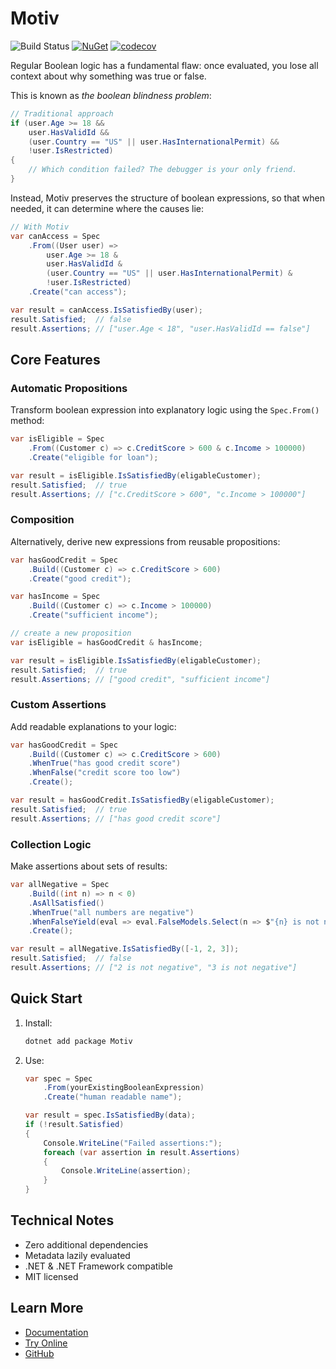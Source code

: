 # Motiv

![Build Status](https://github.com/karlssberg/Motiv/actions/workflows/dotnet.yml/badge.svg) [![NuGet](https://img.shields.io/nuget/v/Motiv.svg)](https://www.nuget.org/packages/Motiv/) [![codecov](https://codecov.io/gh/karlssberg/Motiv/graph/badge.svg?token=XNN34D2JIP)](https://codecov.io/gh/karlssberg/Motiv)

Regular Boolean logic has a fundamental flaw: once evaluated,
you lose all context about why something was true or false.

This is known as _the boolean blindness problem_:

```csharp
// Traditional approach
if (user.Age >= 18 &&
    user.HasValidId &&
    (user.Country == "US" || user.HasInternationalPermit) &&
    !user.IsRestricted)
{
    // Which condition failed? The debugger is your only friend.
}
```

Instead, Motiv preserves the structure of boolean expressions, so that when needed, it can determine where the causes
lie:

```csharp
// With Motiv
var canAccess = Spec
    .From((User user) =>
        user.Age >= 18 &
        user.HasValidId &
        (user.Country == "US" || user.HasInternationalPermit) &
        !user.IsRestricted)
    .Create("can access");

var result = canAccess.IsSatisfiedBy(user);
result.Satisfied;  // false
result.Assertions; // ["user.Age < 18", "user.HasValidId == false"]
```

## Core Features

### Automatic Propositions
Transform boolean expression into explanatory logic using the `Spec.From()` method:

```csharp
var isEligible = Spec
    .From((Customer c) => c.CreditScore > 600 & c.Income > 100000)
    .Create("eligible for loan");

var result = isEligible.IsSatisfiedBy(eligableCustomer);
result.Satisfied;  // true
result.Assertions; // ["c.CreditScore > 600", "c.Income > 100000"]
```

### Composition
Alternatively, derive new expressions from reusable propositions:

```csharp
var hasGoodCredit = Spec
    .Build((Customer c) => c.CreditScore > 600)
    .Create("good credit");

var hasIncome = Spec
    .Build((Customer c) => c.Income > 100000)
    .Create("sufficient income");

// create a new proposition
var isEligible = hasGoodCredit & hasIncome;

var result = isEligible.IsSatisfiedBy(eligableCustomer);
result.Satisfied;  // true
result.Assertions; // ["good credit", "sufficient income"]
```

### Custom Assertions
Add readable explanations to your logic:

```csharp
var hasGoodCredit = Spec
    .Build((Customer c) => c.CreditScore > 600)
    .WhenTrue("has good credit score")
    .WhenFalse("credit score too low")
    .Create();

var result = hasGoodCredit.IsSatisfiedBy(eligableCustomer);
result.Satisfied;  // true
result.Assertions; // ["has good credit score"]
```

### Collection Logic
Make assertions about sets of results:

```csharp
var allNegative = Spec
    .Build((int n) => n < 0)
    .AsAllSatisfied()
    .WhenTrue("all numbers are negative")
    .WhenFalseYield(eval => eval.FalseModels.Select(n => $"{n} is not negative"))
    .Create();

var result = allNegative.IsSatisfiedBy([-1, 2, 3]);
result.Satisfied;  // false
result.Assertions; // ["2 is not negative", "3 is not negative"]
```

## Quick Start

1. Install:
    ```bash
    dotnet add package Motiv
    ```

2. Use:
    ```csharp
    var spec = Spec
        .From(yourExistingBooleanExpression)
        .Create("human readable name");

    var result = spec.IsSatisfiedBy(data);
    if (!result.Satisfied)
    {
        Console.WriteLine("Failed assertions:");
        foreach (var assertion in result.Assertions)
        {
            Console.WriteLine(assertion);
        }
    }
    ```

## Technical Notes

- Zero additional dependencies
- Metadata lazily evaluated
- .NET & .NET Framework compatible
- MIT licensed

## Learn More
- [Documentation](https://karlssberg.github.io/Motiv/)
- [Try Online](https://dotnetfiddle.net/knykpD)
- [GitHub](https://github.com/karlssberg/Motiv/)
